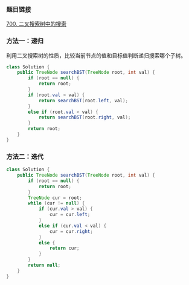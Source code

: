 ### 题目链接
[700. 二叉搜索树中的搜索](https://leetcode.cn/problems/search-in-a-binary-search-tree)

### 方法一：递归
利用二叉搜索树的性质，比较当前节点的值和目标值判断递归搜索哪个子树。

```Java
class Solution {
    public TreeNode searchBST(TreeNode root, int val) {
        if (root == null) {
            return root;
        }
        if (root.val > val) {
            return searchBST(root.left, val);
        }
        else if (root.val < val) {
            return searchBST(root.right, val);
        }
        return root;
    }
}
```

### 方法二：迭代
```Java
class Solution {
    public TreeNode searchBST(TreeNode root, int val) {
        if (root == null) {
            return root;
        }
        TreeNode cur = root;
        while (cur != null) {
            if (cur.val > val) {
                cur = cur.left;
            }
            else if (cur.val < val) {
                cur = cur.right;
            }
            else {
                return cur;
            }
        }
        return null;
    }
}
```